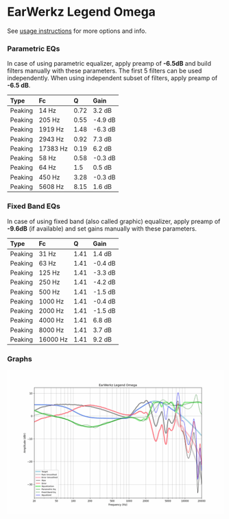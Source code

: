 # EarWerkz Legend Omega
See [usage instructions](https://github.com/jaakkopasanen/AutoEq#usage) for more options and info.

### Parametric EQs
In case of using parametric equalizer, apply preamp of **-6.5dB** and build filters manually
with these parameters. The first 5 filters can be used independently.
When using independent subset of filters, apply preamp of **-6.5 dB**.

| Type    | Fc       |    Q | Gain    |
|:--------|:---------|:-----|:--------|
| Peaking | 14 Hz    | 0.72 | 3.2 dB  |
| Peaking | 205 Hz   | 0.55 | -4.9 dB |
| Peaking | 1919 Hz  | 1.48 | -6.3 dB |
| Peaking | 2943 Hz  | 0.92 | 7.3 dB  |
| Peaking | 17383 Hz | 0.19 | 6.2 dB  |
| Peaking | 58 Hz    | 0.58 | -0.3 dB |
| Peaking | 64 Hz    | 1.5  | 0.5 dB  |
| Peaking | 450 Hz   | 3.28 | -0.3 dB |
| Peaking | 5608 Hz  | 8.15 | 1.6 dB  |

### Fixed Band EQs
In case of using fixed band (also called graphic) equalizer, apply preamp of **-9.6dB**
(if available) and set gains manually with these parameters.

| Type    | Fc       |    Q | Gain    |
|:--------|:---------|:-----|:--------|
| Peaking | 31 Hz    | 1.41 | 1.4 dB  |
| Peaking | 63 Hz    | 1.41 | -0.4 dB |
| Peaking | 125 Hz   | 1.41 | -3.3 dB |
| Peaking | 250 Hz   | 1.41 | -4.2 dB |
| Peaking | 500 Hz   | 1.41 | -1.5 dB |
| Peaking | 1000 Hz  | 1.41 | -0.4 dB |
| Peaking | 2000 Hz  | 1.41 | -1.5 dB |
| Peaking | 4000 Hz  | 1.41 | 6.8 dB  |
| Peaking | 8000 Hz  | 1.41 | 3.7 dB  |
| Peaking | 16000 Hz | 1.41 | 9.2 dB  |

### Graphs
![](./EarWerkz%20Legend%20Omega.png)